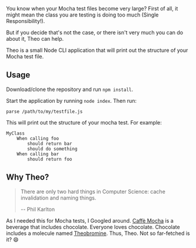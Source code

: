 You know when your Mocha test files become very large?
First of all, it might mean the class you are testing
is doing too much (Single Responsibility!).

But if you decide that's not the case, or there isn't
very much you can do about it, Theo can help.

Theo is a small Node CLI application that will print
out the structure of your Mocha test file.

## Usage

Download/clone the repository and run `npm install`.

Start the application by running `node index`. Then run:

    parse /path/to/my/testfile.js

This will print out the structure of your mocha test. For
example:

```
MyClass
    When calling foo
        should return bar
        should do something
    When calling bar
        should return foo
```

## Why Theo?

 > There are only two hard things in Computer Science: cache invalidation and naming things.
 >
 > -- Phil Karlton

As I needed this for Mocha tests, I Googled around. [Caffè Mocha](https://en.wikipedia.org/wiki/Caff%C3%A8_mocha)
is a beverage that includes chocolate. Everyone loves chocolate. Chocolate
includes a molecule named [Theobromine](https://en.wikipedia.org/wiki/Theobromine).
Thus, Theo. Not so far-fetched is it? :smile: